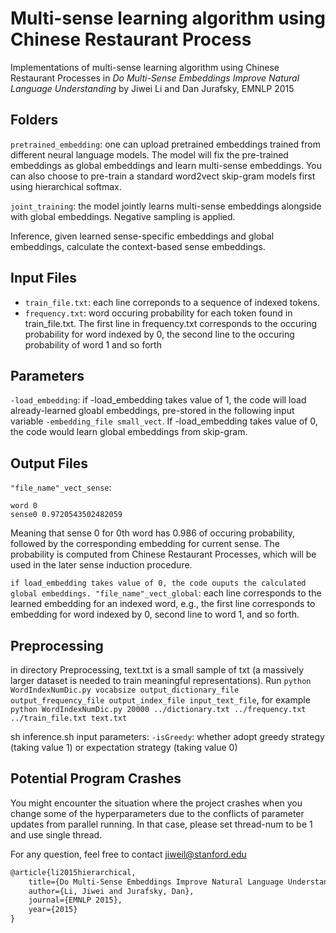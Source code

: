 # Multi-sense learning algorithm using Chinese Restaurant Process
Implementations of multi-sense learning algorithm using Chinese Restaurant Processes in _Do Multi-Sense Embeddings Improve Natural Language Understanding_ by Jiwei Li and Dan Jurafsky, EMNLP 2015

## Folders
`pretrained_embedding`: one can upload pretrained embeddings trained from different neural language models. The model will fix the pre-trained embeddings as global embeddings and learn multi-sense embeddings. You can also choose to pre-train a standard word2vect skip-gram models first using hierarchical softmax.

`joint_training`: the model jointly learns multi-sense embeddings alongside with global embeddings. Negative sampling is applied.

Inference, given learned sense-specific embeddings and global embeddings, calculate the context-based sense embeddings.

## Input Files
* `train_file.txt`: each line correponds to a sequence of indexed tokens.
* `frequency.txt`: word occuring probability for each token found in train_file.txt. The first line in frequency.txt corresponds to the occuring probability for word indexed by 0, the second line  to the occuring probability of word 1 and so forth

## Parameters
`-load_embedding`: if -load_embedding takes value of 1, the code will load already-learned gloabl embeddings, pre-stored in the following input variable `-embedding_file small_vect`. If -load_embedding takes value of 0, the code would learn global embeddings from skip-gram.

## Output Files
`"file_name"_vect_sense`: 

```
word 0
sense0 0.9720543502482059
```
Meaning that sense 0 for 0th word has 0.986 of occuring probability, followed by the corresponding embedding for current sense. The probability is computed from Chinese Restaurant Processes, which will be used in the later sense induction procedure. 

`if load_embedding takes value of 0, the code ouputs the calculated global embeddings. "file_name"_vect_global`: each line corresponds to the learned embedding for an indexed word, e.g., the first line corresponds to embedding for word indexed by 0, second line to word 1, and so forth.

## Preprocessing
in directory Preprocessing, text.txt is a small sample of txt (a massively larger dataset is needed to train meaningful representations). Run
`python WordIndexNumDic.py vocabsize output_dictionary_file output_frequency_file output_index_file input_text_file`, for example
`python WordIndexNumDic.py 20000 ../dictionary.txt ../frequency.txt ../train_file.txt text.txt`

sh inference.sh
input parameters: `-isGreedy`: whether adopt greedy strategy (taking value 1) or expectation strategy (taking value 0)

## Potential Program Crashes
You might encounter the situation where the project crashes when you change some of the hyperparameters due to the conflicts of parameter updates from parallel running. In that case, please set thread-num to be 1 and use single thread.

For any question, feel free to contact jiweil@stanford.edu



```latex
@article{li2015hierarchical,
    title={Do Multi-Sense Embeddings Improve Natural Language Understanding?},
    author={Li, Jiwei and Jurafsky, Dan},
    journal={EMNLP 2015},
    year={2015}
}
```
